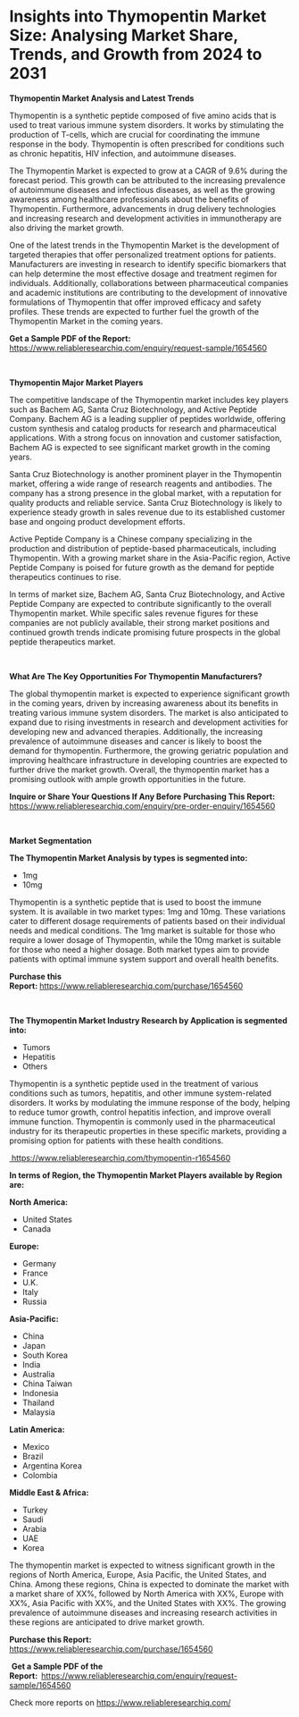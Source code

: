 <p><h1>Insights into Thymopentin Market Size: Analysing Market Share, Trends, and Growth from 2024 to 2031</h1></p><p><strong>Thymopentin Market Analysis and Latest Trends</strong></p>
<p><p>Thymopentin is a synthetic peptide composed of five amino acids that is used to treat various immune system disorders. It works by stimulating the production of T-cells, which are crucial for coordinating the immune response in the body. Thymopentin is often prescribed for conditions such as chronic hepatitis, HIV infection, and autoimmune diseases.</p><p>The Thymopentin Market is expected to grow at a CAGR of 9.6% during the forecast period. This growth can be attributed to the increasing prevalence of autoimmune diseases and infectious diseases, as well as the growing awareness among healthcare professionals about the benefits of Thymopentin. Furthermore, advancements in drug delivery technologies and increasing research and development activities in immunotherapy are also driving the market growth.</p><p>One of the latest trends in the Thymopentin Market is the development of targeted therapies that offer personalized treatment options for patients. Manufacturers are investing in research to identify specific biomarkers that can help determine the most effective dosage and treatment regimen for individuals. Additionally, collaborations between pharmaceutical companies and academic institutions are contributing to the development of innovative formulations of Thymopentin that offer improved efficacy and safety profiles. These trends are expected to further fuel the growth of the Thymopentin Market in the coming years.</p></p>
<p><strong>Get a Sample PDF of the Report:&nbsp;</strong> <a href="https://www.reliableresearchiq.com/enquiry/request-sample/1654560">https://www.reliableresearchiq.com/enquiry/request-sample/1654560</a></p>
<p>&nbsp;</p>
<p><strong>Thymopentin Major Market Players</strong></p>
<p><p>The competitive landscape of the Thymopentin market includes key players such as Bachem AG, Santa Cruz Biotechnology, and Active Peptide Company. Bachem AG is a leading supplier of peptides worldwide, offering custom synthesis and catalog products for research and pharmaceutical applications. With a strong focus on innovation and customer satisfaction, Bachem AG is expected to see significant market growth in the coming years.</p><p>Santa Cruz Biotechnology is another prominent player in the Thymopentin market, offering a wide range of research reagents and antibodies. The company has a strong presence in the global market, with a reputation for quality products and reliable service. Santa Cruz Biotechnology is likely to experience steady growth in sales revenue due to its established customer base and ongoing product development efforts.</p><p>Active Peptide Company is a Chinese company specializing in the production and distribution of peptide-based pharmaceuticals, including Thymopentin. With a growing market share in the Asia-Pacific region, Active Peptide Company is poised for future growth as the demand for peptide therapeutics continues to rise.</p><p>In terms of market size, Bachem AG, Santa Cruz Biotechnology, and Active Peptide Company are expected to contribute significantly to the overall Thymopentin market. While specific sales revenue figures for these companies are not publicly available, their strong market positions and continued growth trends indicate promising future prospects in the global peptide therapeutics market.</p></p>
<p>&nbsp;</p>
<p><strong>What Are The Key Opportunities For Thymopentin Manufacturers?</strong></p>
<p><p>The global thymopentin market is expected to experience significant growth in the coming years, driven by increasing awareness about its benefits in treating various immune system disorders. The market is also anticipated to expand due to rising investments in research and development activities for developing new and advanced therapies. Additionally, the increasing prevalence of autoimmune diseases and cancer is likely to boost the demand for thymopentin. Furthermore, the growing geriatric population and improving healthcare infrastructure in developing countries are expected to further drive the market growth. Overall, the thymopentin market has a promising outlook with ample growth opportunities in the future.</p></p>
<p><strong>Inquire or Share Your Questions If Any Before Purchasing This Report:</strong> <a href="https://www.reliableresearchiq.com/enquiry/pre-order-enquiry/1654560">https://www.reliableresearchiq.com/enquiry/pre-order-enquiry/1654560</a></p>
<p>&nbsp;</p>
<p><strong>Market Segmentation</strong></p>
<p><strong>The Thymopentin Market Analysis by types is segmented into:</strong></p>
<p><ul><li>1mg</li><li>10mg</li></ul></p>
<p><p>Thymopentin is a synthetic peptide that is used to boost the immune system. It is available in two market types: 1mg and 10mg. These variations cater to different dosage requirements of patients based on their individual needs and medical conditions. The 1mg market is suitable for those who require a lower dosage of Thymopentin, while the 10mg market is suitable for those who need a higher dosage. Both market types aim to provide patients with optimal immune system support and overall health benefits.</p></p>
<p><strong>Purchase this Report:&nbsp;</strong><a href="https://www.reliableresearchiq.com/purchase/1654560">https://www.reliableresearchiq.com/purchase/1654560</a></p>
<p>&nbsp;</p>
<p><strong>The Thymopentin Market Industry Research by Application is segmented into:</strong></p>
<p><ul><li>Tumors</li><li>Hepatitis</li><li>Others</li></ul></p>
<p><p>Thymopentin is a synthetic peptide used in the treatment of various conditions such as tumors, hepatitis, and other immune system-related disorders. It works by modulating the immune response of the body, helping to reduce tumor growth, control hepatitis infection, and improve overall immune function. Thymopentin is commonly used in the pharmaceutical industry for its therapeutic properties in these specific markets, providing a promising option for patients with these health conditions.</p></p>
<p><a href="https://www.reliableresearchiq.com/thymopentin-r1654560">&nbsp;https://www.reliableresearchiq.com/thymopentin-r1654560</a></p>
<p><strong>In terms of Region, the Thymopentin Market Players available by Region are:</strong></p>
<p>
    <p> <strong> North America: </strong>
        <ul>
            <li>United States</li>
            <li>Canada</li>
        </ul>
        </p> 
    <p> <strong> Europe: </strong>
        <ul>
            <li>Germany</li>
            <li>France</li>
            <li>U.K.</li>
            <li>Italy</li>
            <li>Russia</li>
        </ul>
        </p> 
    <p> <strong> Asia-Pacific: </strong>
        <ul>
            <li>China</li>
            <li>Japan</li>
            <li>South Korea</li>
            <li>India</li>
            <li>Australia</li>
            <li>China Taiwan</li>
            <li>Indonesia</li>
            <li>Thailand</li>
            <li>Malaysia</li>
        </ul>
        </p> 
    <p> <strong> Latin America: </strong>
        <ul>
            <li>Mexico</li>
            <li>Brazil</li>
            <li>Argentina Korea</li>
            <li>Colombia</li>
        </ul>
        </p> 
    <p> <strong> Middle East & Africa: </strong>
        <ul>
            <li>Turkey</li>
            <li>Saudi</li>
            <li>Arabia</li>
            <li>UAE</li>
            <li>Korea</li>
        </ul>
    </p>
    </p>
<p><p>The thymopentin market is expected to witness significant growth in the regions of North America, Europe, Asia Pacific, the United States, and China. Among these regions, China is expected to dominate the market with a market share of XX%, followed by North America with XX%, Europe with XX%, Asia Pacific with XX%, and the United States with XX%. The growing prevalence of autoimmune diseases and increasing research activities in these regions are anticipated to drive market growth.</p></p>
<p><strong>Purchase this Report: </strong><a href="https://www.reliableresearchiq.com/purchase/1654560">https://www.reliableresearchiq.com/purchase/1654560</a></p>
<p>&nbsp;<strong>Get a Sample PDF of the Report:&nbsp;&nbsp;</strong><a href="https://www.reliableresearchiq.com/enquiry/request-sample/1654560">https://www.reliableresearchiq.com/enquiry/request-sample/1654560</a></p>
<p><strong></strong></p>
<p>Check more reports on <a href="https://www.reliableresearchiq.com/">https://www.reliableresearchiq.com/</a></p>